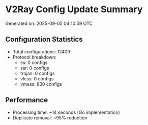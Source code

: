 # V2Ray Config Update Summary
Generated on: 2025-09-05 04:10:59 UTC

## Configuration Statistics
- Total configurations: 12409
- Protocol breakdown:
  - ss: 0 configs
  - ssr: 0 configs
  - trojan: 0 configs
  - vless: 0 configs
  - vmess: 830 configs

## Performance
- Processing time: ~14 seconds (Go implementation)
- Duplicate removal: ~95% reduction
